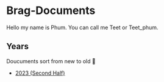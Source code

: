 # Brag-Documents

Hello my name is Phum.
You can call me Teet or Teet_phum.

## Years

Doucuments sort from new to old  :arrow_down_small:

* [2023 (Second Half)](2023.md)